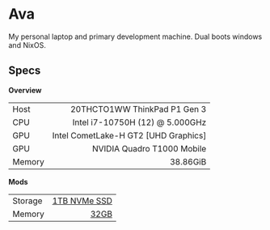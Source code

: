 # Ava

My personal laptop and primary development machine. Dual boots windows and NixOS.

## Specs

**Overview**

|  |  |
|:-|-:|
| Host | 20THCTO1WW ThinkPad P1 Gen 3 |
| CPU | Intel i7-10750H (12) @ 5.000GHz |
| GPU | Intel CometLake-H GT2 [UHD Graphics] |
| GPU | NVIDIA Quadro T1000 Mobile |
| Memory | 38.86GiB |

**Mods**

|  |  |
|:-|-:|
| Storage | [1TB NVMe SSD](https://www.samsung.com/us/business/computing/memory-storage/solid-state-drives/ssd-970-evo-plus-nvme-m-2-1-tb-mz-v7s1t0b-am/) |
| Memory | [32GB](https://www.samsung.com/semiconductor/dram/module/M471A4G43AB1-CWE/) |

